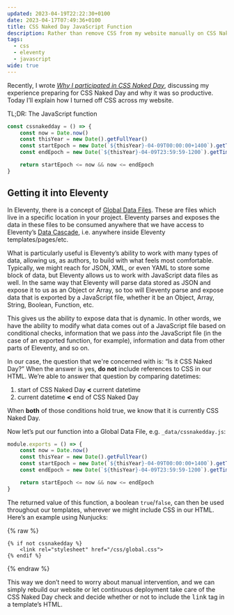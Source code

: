 ```yaml
---
updated: 2023-04-19T22:22:30+0100
date: 2023-04-17T07:49:36+0100
title: CSS Naked Day JavaScript Function
description: Rather than remove CSS from my website manually on CSS Naked Day, I have employed a short JavaScript function to perform the check for me.
tags:
  - css
  - eleventy
  - javascript
wide: true
---
```


Recently, I wrote *[Why I participated in CSS Naked Day](/article/why-css-naked-day/)*, discussing my experience preparing for CSS Naked Day and why it was so productive. Today I’ll explain how I turned off CSS across my website.

<c-details>
<summary>TL;DR: The JavaScript function</summary>

```javascript
const cssnakedday = () => {
	const now = Date.now()
	const thisYear = new Date().getFullYear()
	const startEpoch = new Date(`${thisYear}-04-09T00:00:00+1400`).getTime()
	const endEpoch = new Date(`${thisYear}-04-09T23:59:59-1200`).getTime()

	return startEpoch <= now && now <= endEpoch
}
```

</c-details>

<h2 id="in-eleventy">Getting it into Eleventy</h2>

In Eleventy, there is a concept of [Global Data Files](https://www.11ty.dev/docs/data-global/). These are files which live in a specific location in your project. Eleventy parses and exposes the data in these files to be consumed anywhere that we have access to Eleventy’s [Data Cascade](https://www.11ty.dev/docs/data-cascade/), i.e. anywhere inside Eleventy templates/pages/etc.

What is particularly useful is Eleventy’s ability to work with many types of data, allowing us, as authors, to build with what feels most comfortable. Typically, we might reach for JSON, XML, or even YAML to store some block of data, but Eleventy allows us to work with JavaScript data files as well. In the same way that Eleventy will parse data stored as JSON and expose it to us as an Object or Array, so too will Eleventy parse and expose data that is exported by a JavaScript file, whether it be an Object, Array, String, Boolean, Function, etc.

This gives us the ability to expose data that is dynamic. In other words, we have the ability to modify what data comes out of a JavaScript file based on conditional checks, information that we pass *into* the JavaScript file (in the case of an exported function, for example), information and data from other parts of Eleventy, and so on.

In our case, the question that we're concerned with is: <q>Is it CSS Naked Day?</q> When the answer is yes, **do not** include references to CSS in our HTML. We’re able to answer that question by comparing datetimes:

1. start of CSS Naked Day <span style="font-weight: 900;">&lt;</span> current datetime
2. current datetime <span style="font-weight: 900;">&lt;</span> end of CSS Naked Day

When **both** of those conditions hold true, we know that it is currently CSS Naked Day.

Now let’s put our function into a Global Data File, e.g. `_data/cssnakedday.js`:

```javascript
module.exports = () => {
	const now = Date.now()
	const thisYear = new Date().getFullYear()
	const startEpoch = new Date(`${thisYear}-04-09T00:00:00+1400`).getTime()
	const endEpoch = new Date(`${thisYear}-04-09T23:59:59-1200`).getTime()

	return startEpoch <= now && now <= endEpoch
}
```

The returned value of this function, a boolean `true`/`false`, can then be used throughout our templates, wherever we might include CSS in our HTML. Here’s an example using Nunjucks:

{% raw %}
```twig
{% if not cssnakedday %}
	<link rel="stylesheet" href="/css/global.css">
{% endif %}
```
{% endraw %}

This way we don’t need to worry about manual intervention, and we can simply rebuild our website or let continuous deployment take care of the CSS Naked Day check and decide whether or not to include the <samp>link</samp> tag in a template’s HTML.
